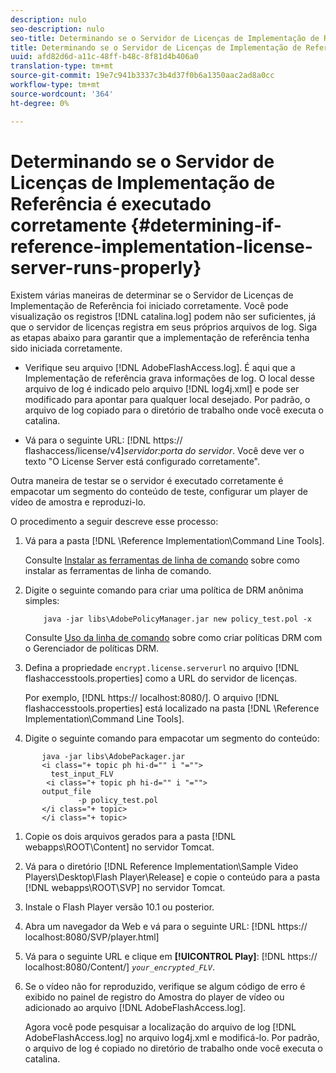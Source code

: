 ```yaml
---
description: nulo
seo-description: nulo
seo-title: Determinando se o Servidor de Licenças de Implementação de Referência é executado corretamente
title: Determinando se o Servidor de Licenças de Implementação de Referência é executado corretamente
uuid: afd82d6d-a11c-48ff-b48c-8f81d4b406a0
translation-type: tm+mt
source-git-commit: 19e7c941b3337c3b4d37f0b6a1350aac2ad8a0cc
workflow-type: tm+mt
source-wordcount: '364'
ht-degree: 0%

---
```



# Determinando se o Servidor de Licenças de Implementação de Referência é executado corretamente {#determining-if-reference-implementation-license-server-runs-properly}

Existem várias maneiras de determinar se o Servidor de Licenças de Implementação de Referência foi iniciado corretamente. Você pode visualização os registros [!DNL catalina.log] podem não ser suficientes, já que o servidor de licenças registra em seus próprios arquivos de log. Siga as etapas abaixo para garantir que a implementação de referência tenha sido iniciada corretamente.

* Verifique seu arquivo [!DNL AdobeFlashAccess.log]. É aqui que a Implementação de referência grava informações de log. O local desse arquivo de log é indicado pelo arquivo [!DNL log4j.xml] e pode ser modificado para apontar para qualquer local desejado. Por padrão, o arquivo de log copiado para o diretório de trabalho onde você executa o catalina.

* Vá para o seguinte URL: [!DNL https:// flashaccess/license/v4]*servidor:porta do servidor*. Você deve ver o texto &quot;O License Server está configurado corretamente&quot;.

Outra maneira de testar se o servidor é executado corretamente é empacotar um segmento do conteúdo de teste, configurar um player de vídeo de amostra e reproduzi-lo.

O procedimento a seguir descreve esse processo:

1. Vá para a pasta [!DNL \Reference Implementation\Command Line Tools].

   Consulte [Instalar as ferramentas de linha de comando](../drm-reference-implementations/command-line-tools/install-command-line-tools.md) sobre como instalar as ferramentas de linha de comando.

1. Digite o seguinte comando para criar uma política de DRM anônima simples:

   ```
       java -jar libs\AdobePolicyManager.jar new policy_test.pol -x
   ```

   Consulte [Uso da linha de comando](../drm-reference-implementations/command-line-tools/configure-command-line-tools/policy-manager/policy-manager-command-line-usage.md) sobre como criar políticas DRM com o Gerenciador de políticas DRM.

1. Defina a propriedade `encrypt.license.serverurl` no arquivo [!DNL flashaccesstools.properties] como a URL do servidor de licenças.

   Por exemplo, [!DNL https:// localhost:8080/]. O arquivo [!DNL flashaccesstools.properties] está localizado na pasta [!DNL \Reference Implementation\Command Line Tools].

1. Digite o seguinte comando para empacotar um segmento do conteúdo:

```
       java -jar libs\AdobePackager.jar  
       <i class="+ topic ph hi-d="" i "="">
         test_input_FLV  
        <i class="+ topic ph hi-d="" i "="">
       output_file  
               -p policy_test.pol 
       </i class="+ topic> 
       </i class="+ topic>
```

1. Copie os dois arquivos gerados para a pasta [!DNL webapps\ROOT\Content] no servidor Tomcat.
1. Vá para o diretório [!DNL Reference Implementation\Sample Video Players\Desktop\Flash Player\Release] e copie o conteúdo para a pasta [!DNL webapps\ROOT\SVP\] no servidor Tomcat.

1. Instale o Flash Player versão 10.1 ou posterior.
1. Abra um navegador da Web e vá para o seguinte URL: [!DNL        https:// localhost:8080/SVP/player.html]

1. Vá para o seguinte URL e clique em **[!UICONTROL Play]**: [!DNL https:// localhost:8080/Content/] *`your_encrypted_FLV`*.

1. Se o vídeo não for reproduzido, verifique se algum código de erro é exibido no painel de registro do Amostra do player de vídeo ou adicionado ao arquivo [!DNL AdobeFlashAccess.log].

   Agora você pode pesquisar a localização do arquivo de log [!DNL AdobeFlashAccess.log] no arquivo log4j.xml e modificá-lo. Por padrão, o arquivo de log é copiado no diretório de trabalho onde você executa o catalina.

